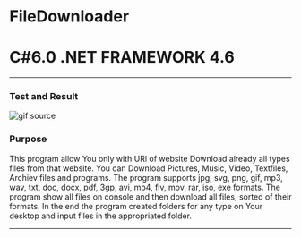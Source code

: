 # FileDownloader
# C#6.0  .NET FRAMEWORK 4.6

----

### Test and Result

![gif source]()

### Purpose
This program allow You only with URl of website Download already all types files from that website. You can Download Pictures, Music, Video, Textfiles, Archiev files and programs. The program supports jpg, svg, png, gif, mp3, wav, txt, doc, docx, pdf, 3gp, avi, mp4, flv, mov, rar, iso, exe formats. The program show all files on console and then download all files, sorted of their formats. In the end the program created folders for any type on Your desktop and input files in the appropriated folder.

----

